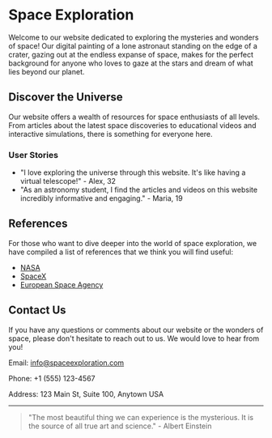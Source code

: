 <!--font:Futura-->

# Space Exploration

Welcome to our website dedicated to exploring the mysteries and wonders of space! Our digital painting of a lone astronaut standing on the edge of a crater, gazing out at the endless expanse of space, makes for the perfect background for anyone who loves to gaze at the stars and dream of what lies beyond our planet.

## Discover the Universe

Our website offers a wealth of resources for space enthusiasts of all levels. From articles about the latest space discoveries to educational videos and interactive simulations, there is something for everyone here.

### User Stories

- "I love exploring the universe through this website. It's like having a virtual telescope!" - Alex, 32
- "As an astronomy student, I find the articles and videos on this website incredibly informative and engaging." - Maria, 19

## References

For those who want to dive deeper into the world of space exploration, we have compiled a list of references that we think you will find useful:

- [NASA](#nasa)
- [SpaceX](#spacex)
- [European Space Agency](#esa)

## Contact Us

If you have any questions or comments about our website or the wonders of space, please don't hesitate to reach out to us. We would love to hear from you!

Email: [info@spaceexploration.com](mailto:info@spaceexploration.com)

Phone: +1 (555) 123-4567

Address: 123 Main St, Suite 100, Anytown USA

---

> "The most beautiful thing we can experience is the mysterious. It is the source of all true art and science." - Albert Einstein

<!--

Write me content for website with wallpaper which alt text is:

"A digital painting of a lone astronaut standing on the edge of a crater, gazing out at the endless expanse of space."

The name/title of the page should not be 1:1 copy of the alt text but rather a real content of the website which is using this wallpaper.

- Use markdown format 
- Start with heading
- Heading should be short and concise
- The content should look like a real website 
- The website should not be about the wallpaper, wallpaper is just a related background
- Heading should be contain work "wallpaper" or "background"
- Include real sections like references, contact, user stories, etc. use things relevant to the page purpose.
- Feel free to use structure like headings, bullets, numbering, blockquotes, paragraphs, horizontal lines, etc.
- You can use formatting like bold or _italic_
- You can include UTF-8 emojis
- Links should be only #hash anchors (and you can refer to the document itself)
- Do not include images


---


# Space Odyssey Wallpaper

Welcome to our website dedicated to exploring the wonders of space! Our Space Odyssey Wallpaper is the perfect background for anyone who loves to gaze at the stars and dream of what lies beyond our planet. 

## About the Wallpaper

Our wallpaper features a stunning digital painting of a lone astronaut standing on the edge of a crater, gazing out at the endless expanse of space. The vibrant colors and intricate details make this wallpaper truly unique and captivating.

## Explore the Universe

At our website, we offer a variety of resources for space enthusiasts of all levels. From articles about the latest space discoveries to educational videos and interactive simulations, there is something for everyone here.

### User Stories

- "I love using this wallpaper as my computer background. It reminds me to always keep reaching for the stars!" - Sarah, 27
- "As an astronomy teacher, I use this wallpaper in my classroom to inspire my students to learn more about space." - Mr. Johnson, 45

## References

For those who want to dive deeper into the world of space exploration, we have compiled a list of references that we think you will find useful:

- [NASA](#nasa)
- [SpaceX](#spacex)
- [European Space Agency](#esa)

## Contact Us

If you have any questions or comments about our website or the Space Odyssey Wallpaper, please don't hesitate to reach out to us. We would love to hear from you!

Email: [info@spaceodyssey.com](mailto:info@spaceodyssey.com)

Phone: +1 (555) 123-4567

Address: 123 Main St, Suite 100, Anytown USA

---

> "The universe is full of magical things patiently waiting for our wits to grow sharper." - Eden Phillpotts


---


Heading should not include word "wallpaper". The website should not be about the wallpaper itself, wallpaper is just a related background, rewrite whole content.


---


# Explore the Wonders of Space with Our Website

Welcome to our website dedicated to exploring the mysteries and wonders of space! Our digital painting of a lone astronaut standing on the edge of a crater, gazing out at the endless expanse of space, makes for the perfect background for anyone who loves to gaze at the stars and dream of what lies beyond our planet.

## Discover the Universe

Our website offers a wealth of resources for space enthusiasts of all levels. From articles about the latest space discoveries to educational videos and interactive simulations, there is something for everyone here.

### User Stories

- "I love exploring the universe through this website. It's like having a virtual telescope!" - Alex, 32
- "As an astronomy student, I find the articles and videos on this website incredibly informative and engaging." - Maria, 19

## References

For those who want to dive deeper into the world of space exploration, we have compiled a list of references that we think you will find useful:

- [NASA](#nasa)
- [SpaceX](#spacex)
- [European Space Agency](#esa)

## Contact Us

If you have any questions or comments about our website or the wonders of space, please don't hesitate to reach out to us. We would love to hear from you!

Email: [info@spaceexploration.com](mailto:info@spaceexploration.com)

Phone: +1 (555) 123-4567

Address: 123 Main St, Suite 100, Anytown USA

---

> "The most beautiful thing we can experience is the mysterious. It is the source of all true art and science." - Albert Einstein

-->

